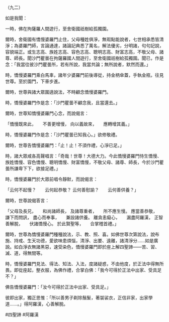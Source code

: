 （九二）

如是我聞：

一時，佛在拘薩羅人間遊行，至舍衛國祇樹給孤獨園。

爾時，舍衛國有憍慢婆羅門止住，父母種姓俱淨，無瑕點能說者，七世相承悉皆清淨；為婆羅門師，言論通達，諸論記典悉了萬名，解法優劣，分明諸，句句記說，容貌端正。或生志高、族姓志高、容色志高、聰明志高、財富志高，不敬父母、諸尊、師長。聞沙門瞿曇在拘薩羅國人間遊行，至舍衛國祇樹給孤獨園。聞已，作是念：「我當往彼沙門瞿曇所，若有所說，我當共論；無所說者，默然而還。」

時，憍慢婆羅門乘白馬車，諸年少婆羅門前後導從，持金柄傘蓋，手執金瓶，往見世尊。至於園門，下車步進。

爾時，世尊與諸大眾圍遶說法，不時顧念憍慢婆羅門。

時，憍慢婆羅門作是念：「沙門瞿曇不顧念我，且當還去。」

爾時，世尊知憍慢婆羅門心念，而說偈言：

「憍慢既來此，　　不善更增慢，
向以義故來，　　應轉增其義。」

時，憍慢婆羅門作是念：「沙門瞿曇已知我心。」欲修敬禮。

爾時，世尊告憍慢婆羅門：「止！止！不須作禮，心淨已足。」

時，諸大眾咸各高聲唱言：「奇哉！世尊！大德大力。今此憍慢婆羅門恃生憍慢、族姓憍慢、容色憍慢、聰明憍慢、財富憍慢，不敬父母、諸尊、師長，今於沙門瞿曇所謙卑下下，欲接足禮。」

時，憍慢婆羅門於大眾前唱令靜默，而說偈言：

「云何不起慢？　　云何起恭敬？
云何善慰諭？　　云何善供養？」

爾時，世尊說偈答言：

「父母及長兄，　　和尚諸師長，
及諸尊重者，　　所不應生慢。
應當善恭敬，　　謙下而問訊，
盡心而奉事，　　兼設諸供養。
離貪恚癡心，　　漏盡阿羅漢，
正智善解脫，　　伏諸憍慢心。
於此賢聖等，　　合掌稽首禮。」

爾時，世尊為憍慢婆羅門種種說法，示、教、照、喜。如佛世尊次第說法，說布施、持戒、生天功德，愛欲味患煩惱，清淨、出要、遠離，諸清淨分……如是廣說。如白淨衣無諸黑惡，速受染色，憍慢婆羅門即於座上解四聖諦——苦、習、滅、道，得無間等。

時，憍慢婆羅門見法、得法、知法、入法，度諸疑惑，不由他度，於正法中得無所畏。即從座起，整衣服，為佛作禮，合掌白佛：「我今可得於正法中出家、受具足不？」

佛告憍慢婆羅門：「汝今可得於正法中出家、受具足。」

彼即出家，獨正思惟：「所以善男子剃除鬚髮，著袈裟衣，正信非家，出家學道……。」得阿羅漢，心善解脫。





#四聖諦
#阿羅漢
